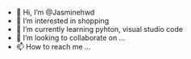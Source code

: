 - 👋 Hi, I’m @Jasminehwd
- 👀 I’m interested in shopping
- 🌱 I’m currently learning pyhton, visual studio code
- 💞️ I’m looking to collaborate on ...
- 📫 How to reach me ...

<!---
Jasminehwd/Jasminehwd is a ✨ special ✨ repository because its `README.md` (this file) appears on your GitHub profile.
You can click the Preview link to take a look at your changes.
--->
